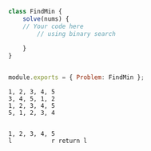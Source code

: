 
```js
class FindMin {
	solve(nums) {
	// Your code here
		// using binary search
		
	}
}


module.exports = { Problem: FindMin };
```


```
1, 2, 3, 4, 5
3, 4, 5, 1, 2
1, 2, 3, 4, 5
5, 1, 2, 3, 4
```


```

1, 2, 3, 4, 5
l           r return l
```












